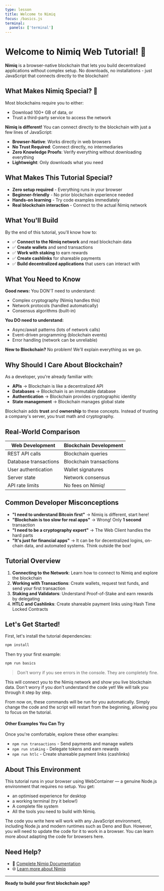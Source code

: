 ```yaml
---
type: lesson
title: Welcome to Nimiq
focus: /basics.js
terminal:
  panels: ['terminal']
---
```


# Welcome to Nimiq Web Tutorial! 🚀 <div class="i-nimiq:logos-nimiq" />

**Nimiq** is a browser-native blockchain that lets you build decentralized applications without complex setup. No downloads, no installations - just JavaScript that connects directly to the blockchain!

## What Makes Nimiq Special? 🌟

Most blockchains require you to either:

- Download 100+ GB of data, or
- Trust a third-party service to access the network

**Nimiq is different!** You can connect directly to the blockchain with just a few lines of JavaScript:

- **Browser-Native**: Works directly in web browsers
- **No Trust Required**: Connect directly, no intermediaries
- **Zero Knowledge Proofs**: Verify everything without downloading everything
- **Lightweight**: Only downloads what you need

## What Makes This Tutorial Special?

- **Zero setup required** - Everything runs in your browser
- **Beginner-friendly** - No prior blockchain experience needed
- **Hands-on learning** - Try code examples immediately
- **Real blockchain interaction** - Connect to the actual Nimiq network

## What You'll Build

By the end of this tutorial, you'll know how to:

- ✅ **Connect to the Nimiq network** and read blockchain data
- ✅ **Create wallets** and send transactions
- ✅ **Work with staking** to earn rewards
- ✅ **Create cashlinks** for shareable payments
- ✅ **Build decentralized applications** that users can interact with

## What You Need to Know

**Good news:** You DON'T need to understand:

- Complex cryptography (Nimiq handles this)
- Network protocols (handled automatically)
- Consensus algorithms (built-in)

**You DO need to understand:**

- Async/await patterns (lots of network calls)
- Event-driven programming (blockchain events)
- Error handling (network can be unreliable)

**New to Blockchain?** No problem! We'll explain everything as we go.

## Why Should I Care About Blockchain?

As a developer, you're already familiar with:

- **APIs** → Blockchain is like a decentralized API
- **Databases** → Blockchain is an immutable database
- **Authentication** → Blockchain provides cryptographic identity
- **State management** → Blockchain manages global state

Blockchain adds **trust** and **ownership** to these concepts. Instead of trusting a company's server, you trust math and cryptography.

## Real-World Comparison

| Web Development       | Blockchain Development  |
| --------------------- | ----------------------- |
| REST API calls        | Blockchain queries      |
| Database transactions | Blockchain transactions |
| User authentication   | Wallet signatures       |
| Server state          | Network consensus       |
| API rate limits       | No fees on Nimiq!       |

## Common Developer Misconceptions

- **"I need to understand Bitcoin first"** → Nimiq is different, start here!
- **"Blockchain is too slow for real apps"** → Wrong! Only **1 second** transaction
- **"I need to be a cryptography expert"** → The Web Client handles the hard parts
- **"It's just for financial apps"** → It can be for decentralized logins, on-chain data, and automated systems. Think outside the box!

## Tutorial Overview

1. **Connecting to the Network**: Learn how to connect to Nimiq and explore the blockchain
2. **Working with Transactions**: Create wallets, request test funds, and send your first transaction
3. **Staking and Validators**: Understand Proof-of-Stake and earn rewards by delegating
4. **HTLC and Cashlinks**: Create shareable payment links using Hash Time Locked Contracts

## Let's Get Started!

First, let's install the tutorial dependencies:

```bash
npm install
```

Then try your first example:

```bash
npm run basics
```

> Don't worry if you see errors in the console. They are completely fine.

This will connect you to the Nimiq network and show you live blockchain data. Don't worry if you don't understand the code yet! We will talk you through it step by step.

From now on, these commands will be run for you automatically. Simply change the code and the script will restart from the beginning, allowing you to focus on the tutorial.

#### Other Examples You Can Try

Once you're comfortable, explore these other examples:

- `npm run transactions` - Send payments and manage wallets
- `npm run staking` - Delegate tokens and earn rewards
- `npm run htlc` - Create shareable payment links (cashlinks)

## About This Environment

This tutorial runs in your browser using WebContainer — a genuine Node.js environment that requires no setup. You get:

- an optimised experience for desktop
- a working terminal (try it below!)
- A complete file system
- All the tools you need to build with Nimiq.

The code you write here will work with any JavaScript environment, including Node.js and modern runtimes such as Deno and Bun. However, you will need to update the code for it to work in a browser. You can learn more about adapting the code for browsers here.

## Need Help?

- 📖 [Complete Nimiq Documentation](https://nimiq.dev)
- 🌐 [Learn more about Nimiq](https://nimiq.com)

---

**Ready to build your first blockchain app?**
